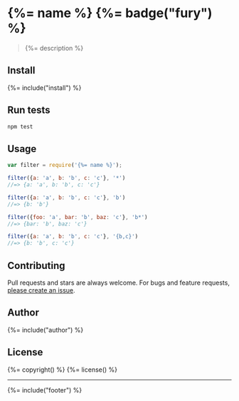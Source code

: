 # {%= name %} {%= badge("fury") %}

> {%= description %}

## Install
{%= include("install") %}

## Run tests

```bash
npm test
```

## Usage

```js
var filter = require('{%= name %}');

filter({a: 'a', b: 'b', c: 'c'}, '*')
//=> {a: 'a', b: 'b', c: 'c'}

filter({a: 'a', b: 'b', c: 'c'}, 'b')
//=> {b: 'b'}

filter({foo: 'a', bar: 'b', baz: 'c'}, 'b*')
//=> {bar: 'b', baz: 'c'}

filter({a: 'a', b: 'b', c: 'c'}, '{b,c}')
//=> {b: 'b', c: 'c'}
```

## Contributing
Pull requests and stars are always welcome. For bugs and feature requests, [please create an issue][issues].

## Author
{%= include("author") %}

## License
{%= copyright() %}
{%= license() %}

***

{%= include("footer") %}

[issues]: https://github.com/jonschlinkert/filter-keys/issues